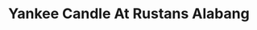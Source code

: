 ---
title: "Yankee Candle At Rustans Alabang"
url: /muntinlupa/yankee-candle-at-rustans-alabang/
shop: department store
---